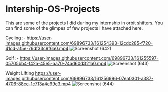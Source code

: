 # Intership-OS-Projects
This are some of the projects I did during my internship in orbit shifters.
Ypu can find some of the glimpes of few projects I have attached here. 

Cycling :- 
https://user-images.githubusercontent.com/69896733/161254393-12cdc285-f720-41cd-af5e-76df33c9f6a0.mp4
![Screenshot (642)](https://user-images.githubusercontent.com/69896733/161255471-f1ca15a7-9eff-4d20-a638-15b4a4efd14e.png)


Golf :-
https://user-images.githubusercontent.com/69896733/161255597-05705bb4-f42a-45e5-aa70-74ad60d321a0.mp4
![Screenshot (643)](https://user-images.githubusercontent.com/69896733/161255729-d8001e43-671a-4711-8d2a-6982e701b5d2.png)

Weight Lifting
https://user-images.githubusercontent.com/69896733/161256996-07ea0301-a387-4706-88cc-1c713a4c99c3.mp4
![Screenshot (644)](https://user-images.githubusercontent.com/69896733/161257086-e3ad2426-93b5-4101-9996-5ebdaec3f5cb.png)



